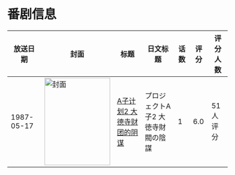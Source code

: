 # 番剧信息

|放送日期|封面|标题|日文标题|话数|评分|评分人数|
|---|---|---|---|---|---|---|
|1987-05-17|<img src="https://lain.bgm.tv/pic/cover/c/27/4d/55058_9Z1Ee.jpg" alt="封面" style="width:150px;height:200px;object-fit:cover;">|[A子计划2 大德寺财团的阴谋](https://bangumi.tv/subject/55058)|プロジェクトA子2 大徳寺財閥の陰謀|1|6.0|51人评分|
